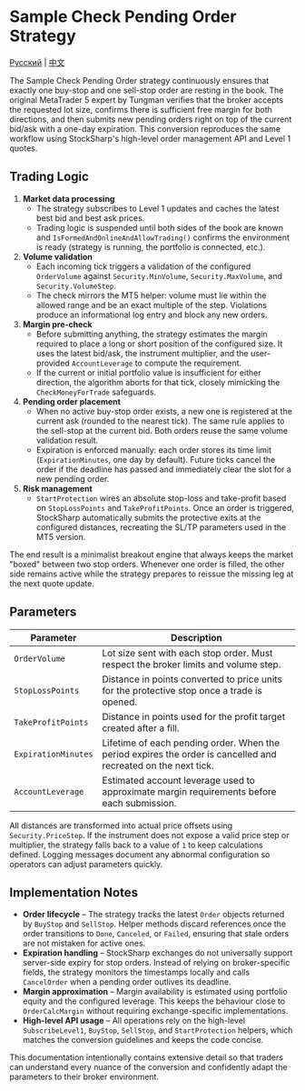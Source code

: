 # Sample Check Pending Order Strategy
[Русский](README_ru.md) | [中文](README_cn.md)

The Sample Check Pending Order strategy continuously ensures that exactly one buy-stop and one sell-stop order are resting in the book. The original MetaTrader 5 expert by Tungman verifies that the broker accepts the requested lot size, confirms there is sufficient free margin for both directions, and then submits new pending orders right on top of the current bid/ask with a one-day expiration. This conversion reproduces the same workflow using StockSharp's high-level order management API and Level 1 quotes.

## Trading Logic

1. **Market data processing**
   - The strategy subscribes to Level 1 updates and caches the latest best bid and best ask prices.
   - Trading logic is suspended until both sides of the book are known and `IsFormedAndOnlineAndAllowTrading()` confirms the environment is ready (strategy is running, the portfolio is connected, etc.).
2. **Volume validation**
   - Each incoming tick triggers a validation of the configured `OrderVolume` against `Security.MinVolume`, `Security.MaxVolume`, and `Security.VolumeStep`.
   - The check mirrors the MT5 helper: volume must lie within the allowed range and be an exact multiple of the step. Violations produce an informational log entry and block any new orders.
3. **Margin pre-check**
   - Before submitting anything, the strategy estimates the margin required to place a long or short position of the configured size. It uses the latest bid/ask, the instrument multiplier, and the user-provided `AccountLeverage` to compute the requirement.
   - If the current or initial portfolio value is insufficient for either direction, the algorithm aborts for that tick, closely mimicking the `CheckMoneyForTrade` safeguards.
4. **Pending order placement**
   - When no active buy-stop order exists, a new one is registered at the current ask (rounded to the nearest tick). The same rule applies to the sell-stop at the current bid. Both orders reuse the same volume validation result.
   - Expiration is enforced manually: each order stores its time limit (`ExpirationMinutes`, one day by default). Future ticks cancel the order if the deadline has passed and immediately clear the slot for a new pending order.
5. **Risk management**
   - `StartProtection` wires an absolute stop-loss and take-profit based on `StopLossPoints` and `TakeProfitPoints`. Once an order is triggered, StockSharp automatically submits the protective exits at the configured distances, recreating the SL/TP parameters used in the MT5 version.

The end result is a minimalist breakout engine that always keeps the market "boxed" between two stop orders. Whenever one order is filled, the other side remains active while the strategy prepares to reissue the missing leg at the next quote update.

## Parameters

| Parameter | Description |
|-----------|-------------|
| `OrderVolume` | Lot size sent with each stop order. Must respect the broker limits and volume step. |
| `StopLossPoints` | Distance in points converted to price units for the protective stop once a trade is opened. |
| `TakeProfitPoints` | Distance in points used for the profit target created after a fill. |
| `ExpirationMinutes` | Lifetime of each pending order. When the period expires the order is cancelled and recreated on the next tick. |
| `AccountLeverage` | Estimated account leverage used to approximate margin requirements before each submission. |

All distances are transformed into actual price offsets using `Security.PriceStep`. If the instrument does not expose a valid price step or multiplier, the strategy falls back to a value of `1` to keep calculations defined. Logging messages document any abnormal configuration so operators can adjust parameters quickly.

## Implementation Notes

- **Order lifecycle** – The strategy tracks the latest `Order` objects returned by `BuyStop` and `SellStop`. Helper methods discard references once the order transitions to `Done`, `Canceled`, or `Failed`, ensuring that stale orders are not mistaken for active ones.
- **Expiration handling** – StockSharp exchanges do not universally support server-side expiry for stop orders. Instead of relying on broker-specific fields, the strategy monitors the timestamps locally and calls `CancelOrder` when a pending order outlives its deadline.
- **Margin approximation** – Margin availability is estimated using portfolio equity and the configured leverage. This keeps the behaviour close to `OrderCalcMargin` without requiring exchange-specific implementations.
- **High-level API usage** – All operations rely on the high-level `SubscribeLevel1`, `BuyStop`, `SellStop`, and `StartProtection` helpers, which matches the conversion guidelines and keeps the code concise.

This documentation intentionally contains extensive detail so that traders can understand every nuance of the conversion and confidently adapt the parameters to their broker environment.
